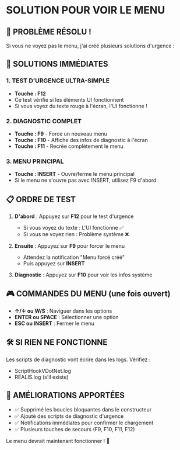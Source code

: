 # SOLUTION POUR VOIR LE MENU

## 🚨 PROBLÈME RÉSOLU !

Si vous ne voyez pas le menu, j'ai créé plusieurs solutions d'urgence :

## 🔧 SOLUTIONS IMMÉDIATES

### 1. **TEST D'URGENCE ULTRA-SIMPLE**
- **Touche : F12**
- Ce test vérifie si les éléments UI fonctionnent
- Si vous voyez du texte rouge à l'écran, l'UI fonctionne !

### 2. **DIAGNOSTIC COMPLET**
- **Touche : F9** - Force un nouveau menu
- **Touche : F10** - Affiche des infos de diagnostic à l'écran
- **Touche : F11** - Recrée complètement le menu

### 3. **MENU PRINCIPAL**
- **Touche : INSERT** - Ouvre/ferme le menu principal
- Si le menu ne s'ouvre pas avec INSERT, utilisez F9 d'abord

## 📋 ORDRE DE TEST

1. **D'abord** : Appuyez sur **F12** pour le test d'urgence
   - Si vous voyez du texte : L'UI fonctionne ✅
   - Si vous ne voyez rien : Problème système ❌

2. **Ensuite** : Appuyez sur **F9** pour forcer le menu
   - Attendez la notification "Menu forcé créé"
   - Puis appuyez sur **INSERT**

3. **Diagnostic** : Appuyez sur **F10** pour voir les infos système

## 🎮 COMMANDES DU MENU (une fois ouvert)

- **↑/↓ ou W/S** : Naviguer dans les options
- **ENTER ou SPACE** : Sélectionner une option
- **ESC ou INSERT** : Fermer le menu

## 🛠️ SI RIEN NE FONCTIONNE

Les scripts de diagnostic vont écrire dans les logs. Vérifiez :
- ScriptHookVDotNet.log
- REALIS.log (s'il existe)

## 📝 AMÉLIORATIONS APPORTÉES

- ✅ Supprimé les boucles bloquantes dans le constructeur
- ✅ Ajouté des scripts de diagnostic d'urgence
- ✅ Notifications immédiates pour confirmer le chargement
- ✅ Plusieurs touches de secours (F9, F10, F11, F12)

Le menu devrait maintenant fonctionner ! 🎉 